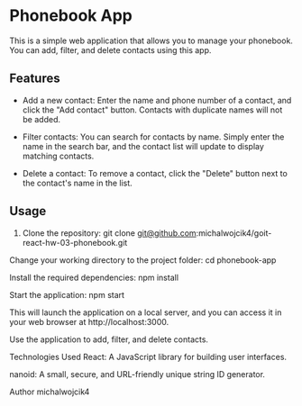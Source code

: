 # Phonebook App

This is a simple web application that allows you to manage your phonebook. You can add, filter, and delete contacts using this app.

## Features

- Add a new contact: Enter the name and phone number of a contact, and click the "Add contact" button. Contacts with duplicate names will not be added.

- Filter contacts: You can search for contacts by name. Simply enter the name in the search bar, and the contact list will update to display matching contacts.

- Delete a contact: To remove a contact, click the "Delete" button next to the contact's name in the list.

## Usage

1. Clone the repository:
git clone git@github.com:michalwojcik4/goit-react-hw-03-phonebook.git

Change your working directory to the project folder:
cd phonebook-app

Install the required dependencies:
npm install

Start the application:
npm start

This will launch the application on a local server, and you can access it in your web browser at http://localhost:3000.

Use the application to add, filter, and delete contacts.

Technologies Used
React: A JavaScript library for building user interfaces.

nanoid: A small, secure, and URL-friendly unique string ID generator.

Author
michalwojcik4